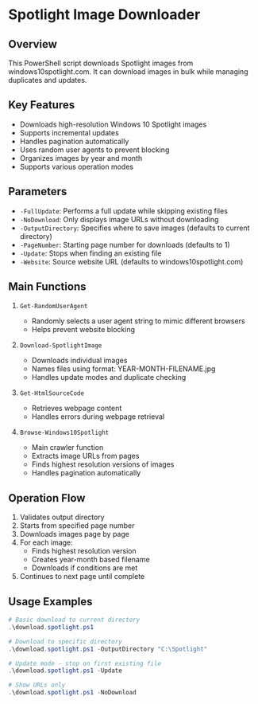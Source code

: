 
# Spotlight Image Downloader

## Overview
This PowerShell script downloads Spotlight images from windows10spotlight.com. It can download images in bulk while managing duplicates and updates.

## Key Features
- Downloads high-resolution Windows 10 Spotlight images
- Supports incremental updates
- Handles pagination automatically
- Uses random user agents to prevent blocking
- Organizes images by year and month
- Supports various operation modes

## Parameters
- `-FullUpdate`: Performs a full update while skipping existing files
- `-NoDownload`: Only displays image URLs without downloading
- `-OutputDirectory`: Specifies where to save images (defaults to current directory)
- `-PageNumber`: Starting page number for downloads (defaults to 1)
- `-Update`: Stops when finding an existing file
- `-Website`: Source website URL (defaults to windows10spotlight.com)

## Main Functions
1. `Get-RandomUserAgent`
   - Randomly selects a user agent string to mimic different browsers
   - Helps prevent website blocking

2. `Download-SpotlightImage`
   - Downloads individual images
   - Names files using format: YEAR-MONTH-FILENAME.jpg
   - Handles update modes and duplicate checking

3. `Get-HtmlSourceCode`
   - Retrieves webpage content
   - Handles errors during webpage retrieval

4. `Browse-Windows10Spotlight`
   - Main crawler function
   - Extracts image URLs from pages
   - Finds highest resolution versions of images
   - Handles pagination automatically

## Operation Flow
1. Validates output directory
2. Starts from specified page number
3. Downloads images page by page
4. For each image:
   - Finds highest resolution version
   - Creates year-month based filename
   - Downloads if conditions are met
5. Continues to next page until complete

## Usage Examples
```powershell
# Basic download to current directory
.\download.spotlight.ps1

# Download to specific directory
.\download.spotlight.ps1 -OutputDirectory "C:\Spotlight"

# Update mode - stop on first existing file
.\download.spotlight.ps1 -Update

# Show URLs only
.\download.spotlight.ps1 -NoDownload

